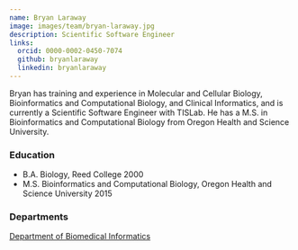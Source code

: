 ```yaml
---
name: Bryan Laraway
image: images/team/bryan-laraway.jpg
description: Scientific Software Engineer
links:
  orcid: 0000-0002-0450-7074
  github: bryanlaraway
  linkedin: bryanlaraway
---
```


Bryan has training and experience in Molecular and Cellular Biology, Bioinformatics and Computational Biology, and Clinical Informatics, and is currently a Scientific Software Engineer with TISLab. He has a M.S. in Bioinformatics and Computational Biology from Oregon Health and Science University.

### Education

- B.A. Biology, Reed College 2000
- M.S. Bioinformatics and Computational Biology, Oregon Health and Science University 2015

### Departments

[Department of Biomedical Informatics](https://medschool.cuanschutz.edu/dbmi)